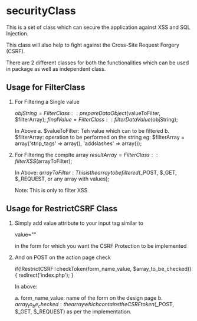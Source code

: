 securityClass
=============

This is a set of class which can secure the application against XSS and SQL Injection.

This class will also help to fight against the Cross-Site Request Forgery (CSRF).

There are 2 different classes for both the functionalities which can be used in package as well as independent class.

Usage for FilterClass
----------------------------------------

1. For Filtering a Single value

	$objString = FilterClass::prepareDataObject($valueToFilter, $filterArray);
	$finalValue = FilterClass::filterDataValue($objString);

	In Above
	a. $valueToFilter: Teh value which can to be filtered
	b. $filterArray: operation to be performed on the string
					eg: $filterArray = array('strip_tags' => array(), 'addslashes' => array());


2. For Filtering the complte array
	$resultArray = FilterClass::filterXSS($arrayToFilter);

	In Above: 
	$arrayToFilter: This is the array to be filtered ($_POST, $_GET, $_REQUEST, or any array with values);

	Note: This is only to filter XSS
	

Usage for RestrictCSRF Class
----------------------------------------

1. Simply add value attribute to your input tag similar to

	value="<?=RestrictCSRF::generateToken('add_bot_form')?>"

	in the form for which you want the CSRF Protection to be implemented

2. And on POST on the action page check

	if(!RestrictCSRF::checkToken(form_name_value, $array_to_be_checked))
    {
        redirect('index.php');
    }

	In above:

	a. form_name_value: name of the form on the design page
	b. $array_to_be_checked: the array which contains the CSRF token ($_POST, $_GET, $_REQUEST) as per the implementation.

